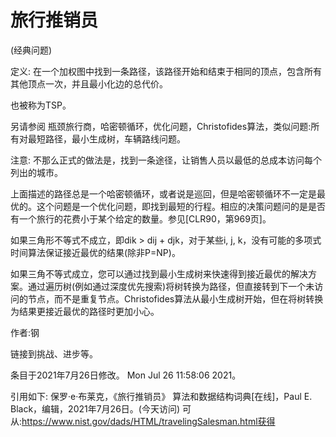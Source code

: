 # 旅行推销员


(经典问题)



定义:
在一个加权图中找到一条路径，该路径开始和结束于相同的顶点，包含所有其他顶点一次，并且最小化边的总代价。



也被称为TSP。



另请参阅
瓶颈旅行商，哈密顿循环，优化问题，Christofides算法，类似问题:所有对最短路径，最小生成树，车辆路线问题。



注意:
不那么正式的做法是，找到一条途径，让销售人员以最低的总成本访问每个列出的城市。

上面描述的路径总是一个哈密顿循环，或者说是巡回，但是哈密顿循环不一定是最优的。这个问题是一个优化问题，即找到最短的行程。相应的决策问题问的是是否有一个旅行的花费小于某个给定的数量。参见[CLR90，第969页]。

如果三角形不等式不成立，即dik > dij + djk，对于某些i, j, k，没有可能的多项式时间算法保证接近最优的结果(除非P=NP)。

如果三角不等式成立，您可以通过找到最小生成树来快速得到接近最优的解决方案。通过遍历树(例如通过深度优先搜索)将树转换为路径，但直接转到下一个未访问的节点，而不是重复节点。Christofides算法从最小生成树开始，但在将树转换为结果更接近最优的路径时更加小心。


作者:钢


链接到挑战、进步等。








条目于2021年7月26日修改。
Mon Jul 26 11:58:06 2021。



引用如下:
保罗·e·布莱克，《旅行推销员》
算法和数据结构词典[在线]，Paul E. Black，编辑，2021年7月26日。(今天访问)
可从:https://www.nist.gov/dads/HTML/travelingSalesman.html获得